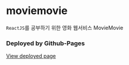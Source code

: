 # moviemovie
`ReactJS`를 공부하기 위한 영화 웹서비스 MovieMovie
### Deployed by Github-Pages
<a href='https://zinirun.github.io/moviemovie'>View deployed page</a>
